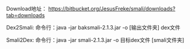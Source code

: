 Download地址：
https://bitbucket.org/JesusFreke/smali/downloads?tab=downloads

Dex2Smali:
命令行：java -jar baksmali-2.1.3.jar -o [输出文件夹] dex文件 

Smali2Dex:
命令行：java -jar smali-2.1.3.jar -o 目标dex文件 [smali文件夹] 